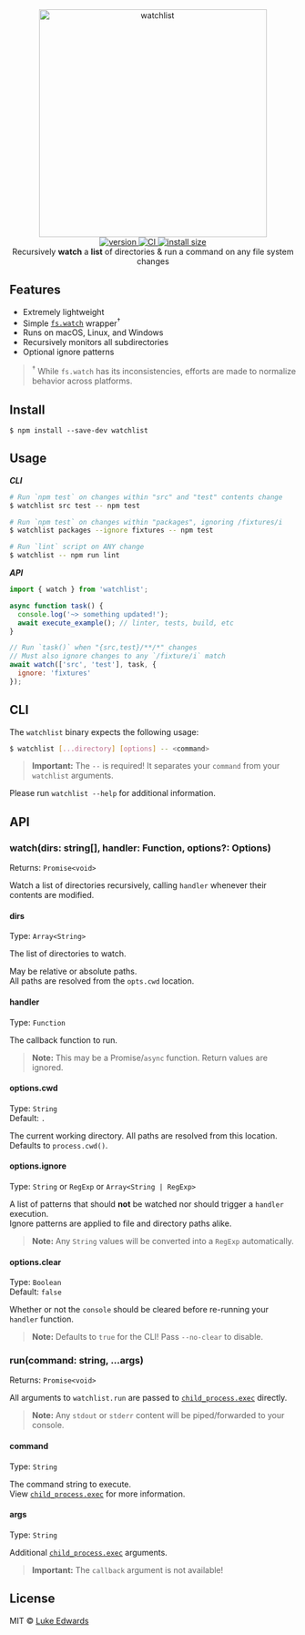 <div align="center">
  <img src="logo.jpg" alt="watchlist" width="400" />
</div>

<div align="center">
  <a href="https://npmjs.org/package/watchlist">
    <img src="https://badgen.now.sh/npm/v/watchlist" alt="version" />
  </a>
  <a href="https://github.com/lukeed/watchlist/actions">
    <img src="https://github.com/lukeed/watchlist/workflows/CI/badge.svg" alt="CI" />
  </a>
  <!-- <a href="https://npmjs.org/package/watchlist">
    <img src="https://badgen.now.sh/npm/dm/watchlist" alt="downloads" />
  </a> -->
  <a href="https://packagephobia.now.sh/result?p=watchlist">
    <img src="https://packagephobia.now.sh/badge?p=watchlist" alt="install size" />
  </a>
</div>

<div align="center">
  Recursively <b>watch</b> a <b>list</b> of directories & run a command on any file system changes
</div>


## Features

* Extremely lightweight
* Simple [`fs.watch`](https://nodejs.org/api/fs.html#fs_fs_watch_filename_options_listener) wrapper<sup>†</sup>
* Runs on macOS, Linux, and Windows
* Recursively monitors all subdirectories
* Optional ignore patterns

> <sup>†</sup> While `fs.watch` has its inconsistencies, efforts are made to normalize behavior across platforms.


## Install

```
$ npm install --save-dev watchlist
```


## Usage

***CLI***

```sh
# Run `npm test` on changes within "src" and "test" contents change
$ watchlist src test -- npm test

# Run `npm test` on changes within "packages", ignoring /fixtures/i
$ watchlist packages --ignore fixtures -- npm test

# Run `lint` script on ANY change
$ watchlist -- npm run lint
```

***API***

```js
import { watch } from 'watchlist';

async function task() {
  console.log('~> something updated!');
  await execute_example(); // linter, tests, build, etc
}

// Run `task()` when "{src,test}/**/*" changes
// Must also ignore changes to any `/fixture/i` match
await watch(['src', 'test'], task, {
  ignore: 'fixtures'
});
```


## CLI

The `watchlist` binary expects the following usage:

```sh
$ watchlist [...directory] [options] -- <command>
```

> **Important:** The `--` is required! It separates your `command` from your `watchlist` arguments.

Please run `watchlist --help` for additional information.


## API

### watch(dirs: string[], handler: Function, options?: Options)
Returns: `Promise<void>`

Watch a list of directories recursively, calling `handler` whenever their contents are modified.

#### dirs
Type: `Array<String>`

The list of directories to watch.

May be relative or absolute paths. <br>All paths are resolved from the `opts.cwd` location.

#### handler
Type: `Function`

The callback function to run.

> **Note:** This may be a Promise/`async` function. Return values are ignored.

#### options.cwd
Type: `String`<br>
Default: `.`

The current working directory. All paths are resolved from this location. <br>Defaults to `process.cwd()`.

#### options.ignore
Type: `String` or `RegExp` or `Array<String | RegExp>`

A list of patterns that should **not** be watched nor should trigger a `handler` execution. <br>Ignore patterns are applied to file and directory paths alike.

> **Note:** Any `String` values will be converted into a `RegExp` automatically.

#### options.clear
Type: `Boolean`<br>
Default: `false`

Whether or not the `console` should be cleared before re-running your `handler` function.

> **Note:** Defaults to `true` for the CLI! Pass `--no-clear` to disable.

### run(command: string, ...args)
Returns: `Promise<void>`

All arguments to `watchlist.run` are passed to [`child_process.exec`][child_exec] directly.

> **Note:** Any `stdout` or `stderr` content will be piped/forwarded to your console.

#### command
Type: `String`

The command string to execute. <br>View [`child_process.exec`][child_exec] for more information.

#### args
Type: `String`

Additional [`child_process.exec`][child_exec] arguments.

> **Important:** The `callback` argument is not available!


## License

MIT © [Luke Edwards](https://lukeed.com)

[child_exec]: https://nodejs.org/api/child_process.html#child_process_child_process_exec_command_options_callback
